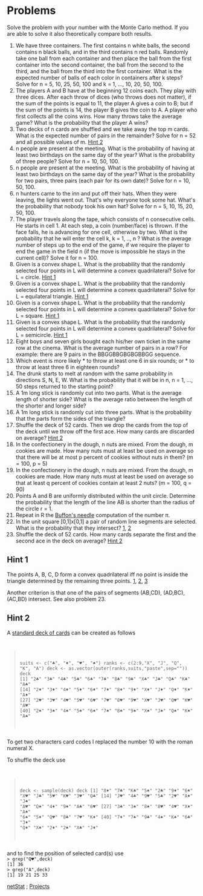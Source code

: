 # Problems 

Solve the problem with your number with the Monte Carlo method. If you are able to solve it also theoretically compare both results.

  1. We have three containers. The first contains n white balls, the second contains  n  black balls, and in the third contains  n  red balls. Randomly take one ball from each container and then place the ball from the first container into the second container, the ball from the second to the third, and the ball from the third into the first container. What is the expected number of balls of each color in containers after  k  steps? Solve for n = 5, 10, 25, 50, 100 and k = 1, ..., 10, 20, 50, 100.
  1. The players  A  and  B  have at the beginning 12 coins each. They play with three dices. After each throw of dices (who throws does not matter), if the sum of the points is equal to 11, the player A gives a coin to B; but if the sum of the points is 14, the player B  gives the coin to  A. A player who first collects all the coins wins. How many throws take the average game? What is the probability that the player A wins?
  1. Two decks of n  cards are shuffled and we take away the top  m cards. What is the expected number of pairs in the remainder? Solve for n = 52 and all possible values of m. [Hint 2](#hint-2)
  1. n  people are present at the meeting. What is the probability of having at least two birthdays on the same day of the year? What is the probability of three people? Solve for n = 10, 50, 100.
  1. n  people are present at the meeting. What is the probability of having at least two birthdays on the same day of the year? What is the probability for two pairs, three pairs (each pair for its own date)? Solve for n = 10, 50, 100.
  1. n hunters came to the inn and put off their hats. When they were leaving, the lights went out. That's why everyone took some hat. What's the probability that nobody took his own hat? Solve for n = 5, 10, 15, 20, 50, 100.
  1. The player travels along the tape, which consists of  n  consecutive cells. He starts in cell 1. At each step, a coin (number/face) is thrown. If the face falls, he is advancing for one cell, otherwise by two. What is the probability that he will enter the cell k, k = 1, .., n ? What is the average number of steps up to the end of the game, if we require the player to end the game in the field  n (if the move is impossible he stays in the current cell)? Solve it for n = 100.
  1. Given is a convex shape L. What is the probability that the randomly selected four points in L will determine a convex quadrilateral? Solve for L = circle. [Hint 1](#hint-1)
  1. Given is a convex shape L. What is the probability that the randomly selected four points in L will determine a convex quadrilateral? Solve for L = equilateral triangle. [Hint 1](#hint-1)
  1. Given is a convex shape L. What is the probability that the randomly selected four points in L will determine a convex quadrilateral? Solve for L = square. [Hint 1](#hint-1)
  1. Given is a convex shape L. What is the probability that the randomly selected four points in L will determine a convex quadrilateral? Solve for L = semicircle. [Hint 1](#hint-1)
  1. Eight boys and seven girls bought each his/her own ticket in the same row at the cinema. What is the average number of pairs in a row? For example: there are 9 pairs in the BBGGBBGBGBGBBGG sequence.
  1. Which event is more likely
    *  to throw at least one 6 in six rounds; or
    *  to throw at least three 6 in eighteen rounds?
  1. The drunk starts to melt at random with the same probability in directions S, N, E, W. What is the probability that it will be in n, n = 1, ..., 50 steps returned to the starting point?
  1. A  1m  long stick is randomly cut into two parts. What is the average length of shorter side? What is the average ratio between the length of the shorter and longer side?
  1. A  1m  long stick is randomly cut into three parts. What is the probability that the parts form the sides of the triangle?
  1. Shuffle the deck of 52 cards. Then we drop the cards from the top of the deck until we throw off the first ace. How many cards are discarded on average? [Hint 2](#hint-2)
  1. In the confectionery in the dough, n nuts are mixed. From the dough, m cookies are made. How many nuts must at least be used on average so that there will be at most p percent of cookies without nuts in them? (m = 100, p = 5)
  1. In the confectionery in the dough, n nuts are mixed. From the dough, m cookies are made. How many nuts must at least be used on average so that at least q percent of cookies contain at least 2 nuts? (m = 100, q = 90)
  1. Points A and B are uniformly distributed within the unit circle. Determine the probability that the length of the line AB is shorter than the radius of the circle r = 1.
  1. Repeat in R the [Buffon's needle](https://en.wikipedia.org/wiki/Buffon%27s_needle_problem) computation of the number π.
  1. In the unit square [0,1]x[0,1] a pair of random line segments are selected. What is the probability that they intersect? [1](https://www.geeksforgeeks.org/check-if-two-given-line-segments-intersect/), [2](https://stackoverflow.com/questions/563198/how-do-you-detect-where-two-line-segments-intersect)
  1. Shuffle the deck of 52 cards. How many cards separate the first and the second ace in the deck on average? [Hint 2](#hint-2)


## Hint 1 

The points A, B, C, D form a convex quadrilateral iff no point is inside the triangle determined by the remaining three points. [1](https://stackoverflow.com/questions/2049582/how-to-determine-if-a-point-is-in-a-2d-triangle), [2](http://totologic.blogspot.com/2014/01/accurate-point-in-triangle-test.html), [3](https://stackoverflow.com/questions/9513107/find-if-4-points-form-a-quadrilateral)

Another criterion is that one of the pairs of segments  (AB,CD), (AD,BC), (AC,BD) intersect. See also problem 23.	

## Hint 2 

A [standard deck of cards](https://en.wikipedia.org/wiki/Standard_52-card_deck) can be created as follows
<code>
> suits <- c("♣", "♦", "♥", "♠")
> ranks <- c(2:9,"X", "J", "Q", "K", "A")
> deck <- as.vector(outer(ranks,suits,"paste",sep=""))
> deck
 [1] "2♣" "3♣" "4♣" "5♣" "6♣" "7♣" "8♣" "9♣" "X♣" "J♣" "Q♣" "K♣" "A♣"
[14] "2♦" "3♦" "4♦" "5♦" "6♦" "7♦" "8♦" "9♦" "X♦" "J♦" "Q♦" "K♦" "A♦"
[27] "2♥" "3♥" "4♥" "5♥" "6♥" "7♥" "8♥" "9♥" "X♥" "J♥" "Q♥" "K♥" "A♥"
[40] "2♠" "3♠" "4♠" "5♠" "6♠" "7♠" "8♠" "9♠" "X♠" "J♠" "Q♠" "K♠" "A♠"
</code>
To get two characters card codes I replaced the number 10 with the roman numeral X.

To shuffle the deck use
<code>
> deck <- sample(deck)
> deck
 [1] "8♦" "7♣" "K♣" "5♠" "2♣" "9♦" "6♦" "X♥" "J♣" "5♥" "K♥" "3♥" "Q♣"
[14] "J♥" "4♣" "9♥" "5♣" "2♥" "A♦" "J♠" "A♥" "Q♠" "4♦" "9♠" "A♣" "6♥"
[27] "3♣" "3♠" "8♠" "8♥" "4♥" "X♦" "A♠" "6♠" "5♦" "Q♥" "8♣" "7♥" "K♦"
[40] "7♦" "7♠" "9♣" "4♠" "K♠" "6♣" "3♦" "Q♦" "X♠" "2♦" "2♠" "X♣" "J♦"
</code>
and to find the position of selected card(s) use
<code>
> grep("Q♥",deck)
[1] 36
> grep("A",deck)
[1] 19 21 25 33
</code>

[netStat](../2024.md) ; [Projects](stu.md)


